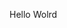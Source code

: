 Hello Wolrd














































































































































































































































































































































































































































































































































































































































































































































































































































































































































































































































































































































































































































































































































































































































































































































































































































































































































































































































































































































































































































































































































































































































































































































































































































































































































































































































































































































































































































































































































































































































































